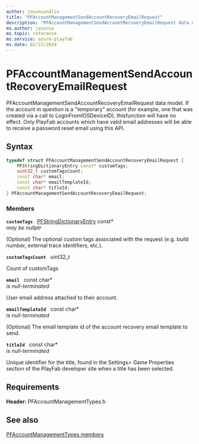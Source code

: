 ```yaml
---
author: jasonsandlin
title: "PFAccountManagementSendAccountRecoveryEmailRequest"
description: "PFAccountManagementSendAccountRecoveryEmailRequest data model. If the account in question is a \"temporary\" account (for example, one that was created via a call to LoginFromIOSDeviceID), thisfunction will have no effect. Only PlayFab accounts which have valid email addresses will be able to receive a password reset email using this API."
ms.author: jasonsa
ms.topic: reference
ms.service: azure-playfab
ms.date: 02/22/2024
---
```


# PFAccountManagementSendAccountRecoveryEmailRequest  

PFAccountManagementSendAccountRecoveryEmailRequest data model. If the account in question is a "temporary" account (for example, one that was created via a call to LoginFromIOSDeviceID), thisfunction will have no effect. Only PlayFab accounts which have valid email addresses will be able to receive a password reset email using this API.  

## Syntax  
  
```cpp
typedef struct PFAccountManagementSendAccountRecoveryEmailRequest {  
    PFStringDictionaryEntry const* customTags;  
    uint32_t customTagsCount;  
    const char* email;  
    const char* emailTemplateId;  
    const char* titleId;  
} PFAccountManagementSendAccountRecoveryEmailRequest;  
```
  
### Members  
  
**`customTags`** &nbsp; [PFStringDictionaryEntry](../../pftypes/structs/pfstringdictionaryentry.md) const*  
*may be nullptr*  
  
(Optional) The optional custom tags associated with the request (e.g. build number, external trace identifiers, etc.).
  
**`customTagsCount`** &nbsp; uint32_t  
  
Count of customTags
  
**`email`** &nbsp; const char*  
*is null-terminated*  
  
User email address attached to their account.
  
**`emailTemplateId`** &nbsp; const char*  
*is null-terminated*  
  
(Optional) The email template id of the account recovery email template to send.
  
**`titleId`** &nbsp; const char*  
*is null-terminated*  
  
Unique identifier for the title, found in the Settings&gt; Game Properties section of the PlayFab developer site when a title has been selected.
  
  
## Requirements  
  
**Header:** PFAccountManagementTypes.h
  
## See also  
[PFAccountManagementTypes members](../pfaccountmanagementtypes_members.md)  

  
  
